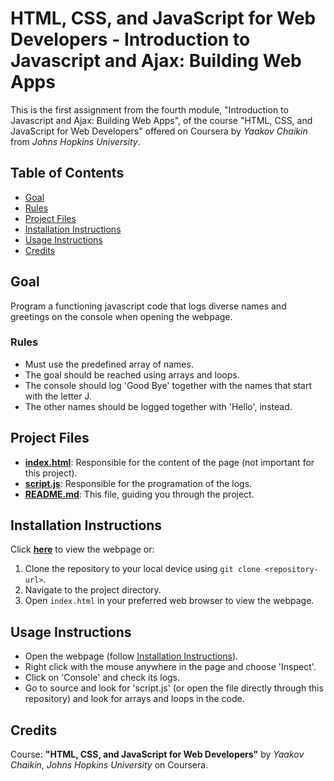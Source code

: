 # HTML, CSS, and JavaScript for Web Developers - Introduction to Javascript and Ajax: Building Web Apps

This is the first assignment from the fourth module, "Introduction to Javascript and Ajax: Building Web Apps", of the course "HTML, CSS, and JavaScript for Web Developers" offered on Coursera by *Yaakov Chaikin* from *Johns Hopkins University*.

## Table of Contents
- [Goal](#goal)
- [Rules](#rules)
- [Project Files](#project-files)
- [Installation Instructions](#installation-instructions)
- [Usage Instructions](#usage-instructions)
- [Credits](#credits)

## Goal
Program a functioning javascript code that logs diverse names and greetings on the console when opening the webpage.

### Rules
- Must use the predefined array of names.
- The goal should be reached using arrays and loops.
- The console should log 'Good Bye' together with the names that start with the letter J.
- The other names should be logged together with 'Hello', instead.

## Project Files
- **[index.html](index.html)**: Responsible for the content of the page (not important for this project).
- **[script.js](style.css)**: Responsible for the programation of the logs.
- **[README.md](README.md)**: This file, guiding you through the project.

## Installation Instructions
Click **[here](https://sarafreitas02.github.io/module4-solution-coursera/)** to view the webpage or:
1. Clone the repository to your local device using `git clone <repository-url>`.
2. Navigate to the project directory.
3. Open `index.html` in your preferred web browser to view the webpage.

## Usage Instructions
- Open the webpage (follow [Installation Instructions](#installation-instructions)).
- Right click with the mouse anywhere in the page and choose 'Inspect'.
- Click on 'Console' and check its logs.
- Go to source and look for 'script.js' (or open the file directly through this repository) and look for arrays and loops in the code.

## Credits
Course: **"HTML, CSS, and JavaScript for Web Developers"** by *Yaakov Chaikin*, *Johns Hopkins University* on Coursera.
